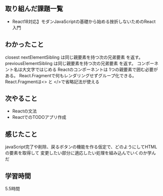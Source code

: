 ## 取り組んだ課題一覧
  - React18対応】モダンJavaScriptの基礎から始める挫折しないためのReact入門
    
## わかったこと
closest
nextElementSibling は同じ親要素を持つ次の兄弟要素 を返す。
previousElementSibling  は同じ親要素を持つ次の兄弟要素 を返す。
コンポーネント名は大文字ではじめる
Reactのコンポーネントは 1つの親要素で囲む必要がある。
React.Fragmentで何もレンダリングせずグループ化できる。
React.Fragmentは<> と </>で省略記法が使える

## 次やること
- Reactの文法
- ReactでのTODOアプリ作成
    
## 感じたこと
javaScript完了や削除、戻るボタンの機能を作る仮定で、どのようにしてHTMLの要素を取得して
変更したい部分に適応したい処理を組み込んでいくのか学んだ

## 学習時間
5.5時間
